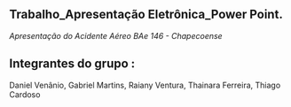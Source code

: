 ## Trabalho_Apresentação Eletrônica_Power Point.

*Apresentação do Acidente Aéreo BAe 146 - Chapecoense*

## Integrantes do grupo :

Daniel Venânio, Gabriel Martins, Raiany Ventura, Thainara Ferreira, Thiago Cardoso


